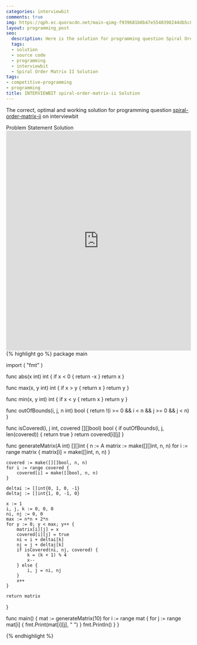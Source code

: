 ```yaml
---
categories: interviewbit
comments: true
img: https://qph.ec.quoracdn.net/main-qimg-f939681b0b47e5540398244db5c8966f?convert_to_webp=true
layout: programming_post
seo:
  description: Here is the solution for programming question Spiral Order Matrix II on interviewbit
  tags:
  - solution
  - source code
  - programming
  - interviewbit
  - Spiral Order Matrix II Solution
tags:
- competitive-programming
- programming
title: INTERVIEWBIT spiral-order-matrix-ii Solution
---
```

The correct, optimal and working solution for programming question [spiral-order-matrix-ii](https://www.interviewbit.com/problems/spiral-order-matrix-ii/) on interviewbit

<div class="ui secondary pointing large menu">
  <a class="grey item" data-tab="problem-statement">
    Problem Statement
  </a>
  <a class="active item grey" data-tab="solution">
    Solution
  </a>
</div>
<div class="ui bottom attached tab" data-tab="problem-statement">
    <iframe src="https://www.interviewbit.com/problems/spiral-order-matrix-ii/" width="100%" height="600px" style="overflow: scroll; border: none;"></iframe>
</div>
<div class="ui bottom attached active tab" data-tab="solution">
{% highlight go %}
package main

import (
	"fmt"
)

func abs(x int) int {
	if x < 0 {
		return -x
	}
	return x
}

func max(x, y int) int {
	if x > y {
		return x
	}
	return y
}

func min(x, y int) int {
	if x < y {
		return x
	}
	return y
}

func outOfBounds(i, j, n int) bool {
	return !(i >= 0 && i < n && j >= 0 && j < n)
}

func isCovered(i, j int, covered [][]bool) bool {
	if outOfBounds(i, j, len(covered)) {
		return true
	}
	return covered[i][j]
}

func generateMatrix(A int) [][]int {
	n := A
	matrix := make([][]int, n, n)
	for i := range matrix {
		matrix[i] = make([]int, n, n)
	}

	covered := make([][]bool, n, n)
	for i := range covered {
		covered[i] = make([]bool, n, n)
	}

	deltai := []int{0, 1, 0, -1}
	deltaj := []int{1, 0, -1, 0}

	x := 1
	i, j, k := 0, 0, 0
	ni, nj := 0, 0
	max := n*n + 2*n
	for y := 0; y < max; y++ {
		matrix[i][j] = x
		covered[i][j] = true
		ni = i + deltai[k]
		nj = j + deltaj[k]
		if isCovered(ni, nj, covered) {
			k = (k + 1) % 4
			x--
		} else {
			i, j = ni, nj
		}
		x++
	}

	return matrix
}

func main() {
	mat := generateMatrix(10)
	for i := range mat {
		for j := range mat[i] {
			fmt.Print(mat[i][j], " ")
		}
		fmt.Println()
	}
}

{% endhighlight %}
</div>
